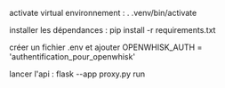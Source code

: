 activate virtual environnement : . .venv/bin/activate

installer les dépendances : pip install -r requirements.txt

créer un fichier .env et ajouter OPENWHISK_AUTH = 'authentification_pour_openwhisk'

lancer l'api :  flask --app proxy.py run
